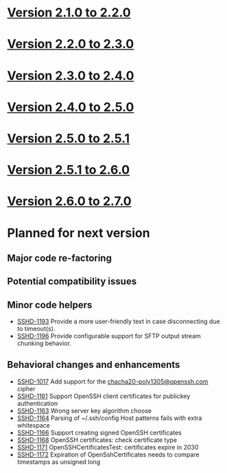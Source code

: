 # [Version 2.1.0 to 2.2.0](./docs/changes/2.2.0.md)

# [Version 2.2.0 to 2.3.0](./docs/changes/2.3.0.md)

# [Version 2.3.0 to 2.4.0](./docs/changes/2.4.0.md)

# [Version 2.4.0 to 2.5.0](./docs/changes/2.5.0.md)

# [Version 2.5.0 to 2.5.1](./docs/changes/2.5.1.md)

# [Version 2.5.1 to 2.6.0](./docs/changes/2.6.0.md)

# [Version 2.6.0 to 2.7.0](./docs/changes/2.7.0.md)

# Planned for next version

## Major code re-factoring

## Potential compatibility issues

## Minor code helpers

* [SSHD-1193](https://issues.apache.org/jira/browse/SSHD-1193) Provide a more user-friendly text in case disconnecting due to timeout(s).
* [SSHD-1196](https://issues.apache.org/jira/browse/SSHD-1196) Provide configurable support for SFTP output stream chunking behavior.

## Behavioral changes and enhancements

* [SSHD-1017](https://issues.apache.org/jira/browse/SSHD-1017) Add support for the chacha20-poly1305@openssh.com cipher
* [SSHD-1161](https://issues.apache.org/jira/browse/SSHD-1161) Support OpenSSH client certificates for publickey authentication
* [SSHD-1163](https://issues.apache.org/jira/browse/SSHD-1163) Wrong server key algorithm choose
* [SSHD-1164](https://issues.apache.org/jira/browse/SSHD-1164) Parsing of ~/.ssh/config Host patterns fails with extra whitespace
* [SSHD-1166](https://issues.apache.org/jira/browse/SSHD-1166) Support creating signed OpenSSH certificates
* [SSHD-1168](https://issues.apache.org/jira/browse/SSHD-1168) OpenSSH certificates: check certificate type
* [SSHD-1171](https://issues.apache.org/jira/browse/SSHD-1171) OpenSSHCertificatesTest: certificates expire in 2030
* [SSHD-1172](https://issues.apache.org/jira/browse/SSHD-1172) Expiration of OpenSshCertificates needs to compare timestamps as unsigned long
